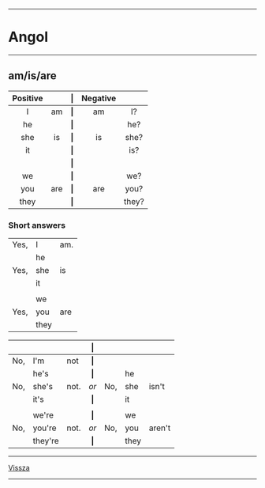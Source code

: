 <link rel='stylesheet' href='../../css/styles.css'/>

---

# Angol

---

## am/is/are

| Positive |  | \| | Negative |  |
| :--: | :--: | :--: | :--: | :--: |
| I | am | **\|** | am | I? |
| he |  | **\|** |  | he? |
| she | is | **\|** | is | she? |
| it |  | **\|** |  | is? |
|  |  | **\|** |  |  |
| we |  | **\|** |  | we? |
| you | are | **\|** | are | you? |
| they |  | **\|** |  | they? |

### Short answers

|  |  |  |
| :-- | :-- | :-- |
| Yes, | I | am. |
|  | he |  |
| Yes, | she | is |
|  | it |  |
|  |  |  |
|  | we |  |
| Yes, | you | are |
|  | they |  |

|  |  |  | \| |  |  |  |
| :-- | :-- | :-- | :--: | :-- | :-- | :-- |
| No, | I'm | not | **\|** |  |  |  |
|  | he's |  | **\|** |  | he |  |
| No, | she's | not. | *or* | No, | she | isn't |
|  | it's |  | **\|** |  | it |  |
|  |  |  |  |  |  |  |
|  | we're |  | **\|** |  | we |  |
| No, | you're | not. | *or* | No, | you | aren't |
|  | they're |  | **\|** |  | they |  |

---

[Vissza](../../../README.md)

---
